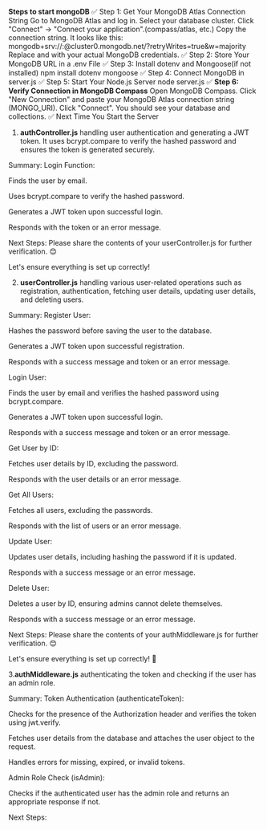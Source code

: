 **Steps to start mongoDB**
✅ Step 1: Get Your MongoDB Atlas Connection String
Go to MongoDB Atlas and log in.
Select your database cluster.
Click "Connect" → "Connect your application".(compass/atlas, etc.)
Copy the connection string. It looks like this:
mongodb+srv://<username>:<password>@cluster0.mongodb.net/?retryWrites=true&w=majority
Replace <username> and <password> with your actual MongoDB credentials.
✅ Step 2: Store Your MongoDB URL in a .env File
✅ Step 3: Install dotenv and Mongoose(if not installed)
npm install dotenv mongoose
✅ Step 4: Connect MongoDB in server.js
✅ Step 5: Start Your Node.js Server
node server.js
✅ **Step 6: Verify Connection in MongoDB Compass**
Open MongoDB Compass.
Click "New Connection" and paste your MongoDB Atlas connection string (MONGO_URI).
Click "Connect".
You should see your database and collections.
✅ Next Time You Start the Server

1. **authController.js** handling user authentication and generating a JWT token. It uses bcrypt.compare to verify the hashed password and ensures the token is generated securely.

Summary:
Login Function:

Finds the user by email.

Uses bcrypt.compare to verify the hashed password.

Generates a JWT token upon successful login.

Responds with the token or an error message.

Next Steps:
Please share the contents of your userController.js for further verification. 😊

Let's ensure everything is set up correctly!

2. **userController.js** handling various user-related operations such as registration, authentication, fetching user details, updating user details, and deleting users.

Summary:
Register User:

Hashes the password before saving the user to the database.

Generates a JWT token upon successful registration.

Responds with a success message and token or an error message.

Login User:

Finds the user by email and verifies the hashed password using bcrypt.compare.

Generates a JWT token upon successful login.

Responds with a success message and token or an error message.

Get User by ID:

Fetches user details by ID, excluding the password.

Responds with the user details or an error message.

Get All Users:

Fetches all users, excluding the passwords.

Responds with the list of users or an error message.

Update User:

Updates user details, including hashing the password if it is updated.

Responds with a success message or an error message.

Delete User:

Deletes a user by ID, ensuring admins cannot delete themselves.

Responds with a success message or an error message.

Next Steps:
Please share the contents of your authMiddleware.js for further verification. 😊

Let's ensure everything is set up correctly! 🚀

3.**authMiddleware.js** authenticating the token and checking if the user has an admin role.

Summary:
Token Authentication (authenticateToken):

Checks for the presence of the Authorization header and verifies the token using jwt.verify.

Fetches user details from the database and attaches the user object to the request.

Handles errors for missing, expired, or invalid tokens.

Admin Role Check (isAdmin):

Checks if the authenticated user has the admin role and returns an appropriate response if not.

Next Steps:
